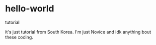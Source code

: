 # hello-world
tutorial

it's just tutorial from South Korea.
I'm just Novice and idk anything bout these coding.
